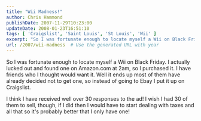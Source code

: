 ```yaml
---
title: "Wii Madness!"
author: Chris Hammond
publishDate: 2007-11-29T10:23:00
updateDate: 2008-01-23T16:51:10
tags: [ 'Craigslist', 'Saint Louis', 'St Louis', 'Wii' ]
excerpt: "So I was fortunate enough to locate myself a Wii on Black Friday. I actually lucked out and found one on Amazon.com at 2am, so I purchased it. I have friends who I thought would want it. Well it ends up most of them have already decided not to get one, so instead of going to Ebay I put it up on Craigslist. I think I have received well over 30 responses to the ad! I wish I had 30 of them to sell, though, if I did then I would have to start dealing with taxes and all that so it's probably better that I only have..."
url: /2007/wii-madness  # Use the generated URL with year
---
```

<P>So I was fortunate enough to locate myself a Wii on Black Friday. I actually lucked out and found one on Amazon.com at 2am, so I purchased it. I have friends who I thought would want it. Well it ends up most of them have already decided not to get one, so instead of going to Ebay I put it up on Craigslist.</P> <P>I think I have received well over 30 responses to the ad! I wish I had 30 of them to sell, though, if I did then I would have to start dealing with taxes and all that so it's probably better that I only have one!</P>

